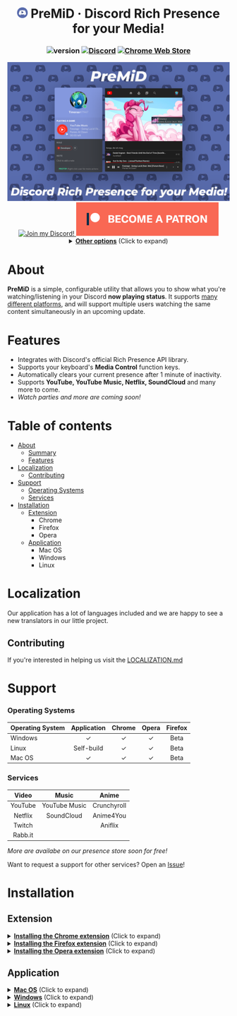 <div align="center">

# <img src="gitassets/icon.png" width="24px" draggable="false"><b> </b>PreMiD &middot; Discord Rich Presence for your Media!
### ![version](https://img.shields.io/badge/Version-1.2-brightgreen.svg?style=for-the-badge) [![Discord](https://img.shields.io/discord/493130730549805057.svg?style=for-the-badge)](https://discord.gg/Kw7WaYn) [![Chrome Web Store](https://img.shields.io/chrome-web-store/d/agjnjboanicjcpenljmaaigopkgdnihi.svg?label=Chrome&logo=google%20chrome&logoColor=white&colorA=4285F4&style=for-the-badge)](https://chrome.google.com/webstore/detail/premid/agjnjboanicjcpenljmaaigopkgdnihi)

<img src="gitassets/PreMiDExample.png">


<a target="_blank" href="https://discord.gg/WvfVZ8T" title="Join our Discord!">
<img draggable="false" src="https://discordapp.com/api/guilds/493130730549805057/widget.png?style=banner2" height="76px" draggable="false" alt="Join my Discord!">
</a>
<a target="_blank" href="https://www.patreon.com/bePatron?u=4610890" data-patreon-widget-type="become-patron-button"><img src="gitassets/patreonBTN.png" draggable="false" height="76px" alt="Support me on Patreon!"></a>
<details>
  <summary><b><u>Other options</u></b> (Click to expand)</summary>

  <ol>

<a target="_blank" href="https://ko-fi.com/E1E1HLLE"><img draggable="false" height="56px" src='https://az743702.vo.msecnd.net/cdn/kofi1.png?v=0' border='0' alt='Buy Me a Coffee at ko-fi.com' /></a>
<a target="_blank" href="https://www.paypal.com/cgi-bin/webscr?cmd=_s-xclick&hosted_button_id=ZU8Q766ACS2WS&lc=US"><img src="gitassets/PayPal.svg" height="56px" draggable="false" alt="PayPal"></a>
#### BitCoin: `18WHUcQbThwExKhUyLGPRFUGSwFqftpsEn`
  </ol>
</details>
</div>

# About

**PreMiD** is a simple, configurable utility that allows you to show what you're watching/listening in your Discord **now playing status**. It supports [many different platforms](#support), and will support multiple users watching the same content simultaneously in an upcoming update.

# Features

- Integrates with Discord's official Rich Presence API library.
- Supports your keyboard's **Media Control** function keys.
- Automatically clears your current presence after 1 minute of inactivity.
- Supports **YouTube, YouTube Music, Netflix, SoundCloud** and many more to come.
- _Watch parties and more are coming soon!_

# Table of contents

- [About](#about)
  - [Summary](#summary)
  - [Features](#features)
- [Localization](#localization)
  - [Contributing](#contributing)
- [Support](#support)
  - [Operating Systems](#operating-systems)
  - [Services](#services)
- [Installation](#installation)
  - [Extension](#extension)
    - Chrome
    - Firefox
    - Opera
  - [Application](#application)
    - Mac OS
    - Windows
    - Linux

# Localization
Our application has a lot of languages included and we are happy to see a new translators in our little project.

## Contributing
If you're interested in helping us visit the [LOCALIZATION.md](/LOCALIZATION.md)

# Support

### **Operating Systems**

| Operating System | Application | Chrome | Opera | Firefox |
| :--- | :---: | :---: | :---: | :---: |
| Windows | ✓ | ✓ | ✓ | Beta |
| Linux | Self-build | ✓ | ✓ | Beta |
| Mac OS | ✓ | ✓ | ✓ | Beta |

### **Services**

| Video   | Music         | Anime       |
| :---: | :---: | :---: |
| YouTube | YouTube Music | Crunchyroll |
| Netflix | SoundCloud    | Anime4You   |
| Twitch  |               | Aniflix     |
| Rabb.it |               |             |

<i>More are availabe on our presence store soon for free!</i>

Want to request a support for other services? Open an [Issue](https://github.com/Timeraa/PreMiD/issues/new?template=service_request.md)!

# Installation

## Extension

<details>
  <summary><b><u>Installing the Chrome extension</u></b> (Click to expand)</summary>
  <h1>Chrome Extension Installation</h1>
  <ol>
    <li>Click <a href="https://chrome.google.com/webstore/detail/premid/agjnjboanicjcpenljmaaigopkgdnihi">this</a> link</li>
    </li>
    <li>Click "Add to Chrome"</li>
    <li>Install the <a href="#application">application</a></li>
  </ol>
</details>
<details>
  <summary><b><u>Installing the Firefox extension</u></b> (Click to expand)</summary>
  <h1>Firefox Extension Installation</h1>
  <ol>
    <li>Click <a href="https://addons.mozilla.org/de/firefox/addon/premid/">this</a> link</li>
    </li>
    <li>Click "Add to Firefox"</li>
    <li>Install the <a href="#application">application</a></li>
  </ol>
</details>
<details>
<summary><b><u>Installing the Opera extension</u></b> (Click to expand)</summary>
  <h1>Opera Extension Installation</h1>
  <ol>
    <li>Install the extension called "<a href="https://addons.opera.com/en/extensions/details/install-chrome-extensions/">Install Chrome Extensions</a>"
    </li>
    <li>Now install the <a href="https://chrome.google.com/webstore/detail/premid/agjnjboanicjcpenljmaaigopkgdnihi">PreMiD extension</a></li>
    <li>Install the <a href="#application">application</a></li>
  </ol>
</details>

## Application

<details>
  <summary><b><u>Mac OS</u></b> (Click to expand)</summary>
  <h1>Installation on Mac OS</h1>
  <ol>
    <li>Download the latest version of the <a href="https://github.com/Timeraa/YT-Presence/releases/latest">application</a>
    </li>
    <li>Open the downloaded <b>.dmg</b> file</li>
    <li>Drag <b>PreMiD</b> Into your <b>Applications</b> Folder</li>
    <li>Open your Launchpad or press F4</li>
    <li>Open <b>PreMiD</b></li>
    <li>Press <b>"Allow"</b> if a window pops up</li>
    <li>Install <a href="#extension">extension</a> if not already</li>
  </ol>
</details>

<details>
  <summary><b><u>Windows</u></b> (Click to expand)</summary>
  <h1>Installation on Windows</h1>
  <ol>
    <li>Download the latest installer from <a href="https://github.com/Timeraa/YT-Presence/releases/">here</a></li>
    <li>Open the downloaded <b>.exe</b> installer</li>
    <li>If SmartScreen comes up press more informations then press run anyways. (It's not a virus, I promise.)</li>
    <li>YouTube Presence should install itself and start automatically. (You can tell by looking at the taskbar.)</li>
    <li>Install the <a href="#extension">extension</a>, if you haven't already.</li>
  </ol>
</details>

<details>
  <summary><b><u>Linux</u></b> (Click to expand)</summary>
  <h1>Installation on Linux</h1>
  <p>If you want to talk about the GNU/Linux support: https://github.com/Timeraa/PreMiD/issues/21</p>
  <ol>
    <li>Clone the repository: <code>git clone https://github.com/Timeraa/PreMiD.git</code></li>
    <li>Change the working directory: <code>cd PreMiD/src</code></li>
    <li>Install dependencies and the application itself: <code>npm install</code></li>
    <li>Now you can start the application: <code>npm start</code></li>
  </ol>
</details>
